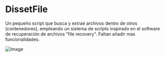 # DissetFile
Un pequeño script que busca y extrae archivos dentro de otros (contenedores), empleando un sistema de scripts inspirado en el 
software de recuperación de archivos "file recovery".
Faltan añadir mas funcionalidades.


  ![Image](https://raw.githubusercontent.com/srbill1996/DissetFile/master/logo.png)
